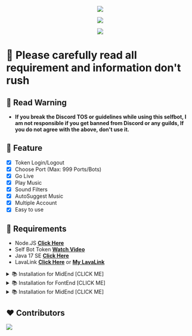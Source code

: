 <p align="center">
<img src="https://capsule-render.vercel.app/api?type=waving&color=gradient&height=200&section=header&text=ExpertiseX&fontSize=80&fontAlignY=35&animation=twinkling&fontColor=gradient"/> </a> 
</p>

<p align="center"> 
  <a href="https://discord.gg/SNG3dh3MbR" target="_blank"> <img src="https://discordapp.com/api/guilds/903043706410643496/widget.png?style=banner2"/> </a> 
</p>

<p align="center"> 
  <a href="https://ko-fi.com/nanotect" target="_blank"> <img src="https://ko-fi.com/img/githubbutton_sm.svg"/> </a> 
</p>

# 🛑 Please carefully read all requirement and information don't rush

## 📌 Read Warning
- **If you break the Discord TOS or guidelines while using this selfbot, I am not responsible if you get banned from Discord or any guilds, If you do not agree with the above, don't use it.**

## 📑 Feature
- [x] Token Login/Logout
- [x] Choose Port (Max: 999 Ports/Bots)
- [x] Go Live
- [x] Play Music
- [x] Sound Filters
- [x] AutoSuggest Music
- [x] Multiple Account
- [x] Easy to use

## 📎 Requirements

- Node.JS **[Click Here](https://nodejs.org/en/download/)**
- Self Bot Token **[Watch Video](https://youtu.be/OpuBH2EDMOg)**
- Java 17 SE **[Click Here](https://download.oracle.com/java/17/archive/jdk-17.0.12_windows-x64_bin.msi)**
- LavaLink **[Click Here](https://lavalink.dev/getting-started/index.html)** or **[My LavaLink](https://limewire.com/d/VjJ3l#m4PB0KUmaZ)**

<details><summary>📚 Installation for MidEnd [CLICK ME]</summary>
<p>

## 📚 Installation for MidEnd

```
git clone https://github.com/Adivise/ExpertiseX
cd ExpertiseX/MidEnd
npm install
```

After installation for `MidEnd` all you can use `node index.js` to start.

</p>
</details>

<details><summary>📚 Installation for FontEnd [CLICK ME]</summary>
<p>

## 📚 Installation for FontEnd

```
git clone https://github.com/Adivise/ExpertiseX
cd ExpertiseX/FontEnd
npm install
```

## 📄 Configuration for FontEnd

Goto `src/module/config.json.example` Copy or Rename `config.json.example` to `config.json` and fill out the values:

```json
module.exports = {
    ip: 'localhost',
}
```

After installation for `FontEnd` all you can use `npm run start` to start.

</p>
</details>

<details><summary>📚 Installation for MidEnd [CLICK ME]</summary>
<p>

## 📚 Installation for BackEnd

```
git clone https://github.com/Adivise/ExpertiseX
cd ExpertiseX/BackEnd
npm install
```

## 📄 Configuration for BackEnd

Goto `.env.example` Copy or Rename `.env.example` to `.env` and fill out the values:

```env
# Nodes
NODE_NAME=NanoSpace
NODE_URL=localhost:5555
NODE_AUTH=nanospace
```

After installation for BackEnd you can use `node index.js` to start.

</p>
</details>


## ❤️ Contributors

<a href="https://github.com/Adivise/ExpertiseX/graphs/contributors">
  <img src="https://contributors-img.web.app/image?repo=Adivise/ExpertiseX" />
</a>
